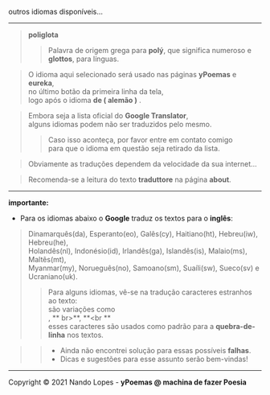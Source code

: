 outros idiomas disponíveis...  
___

> **poliglota**  
>> Palavra de origem grega para **polý**, que significa numeroso e **glottos**, para línguas.  

> O idioma aqui selecionado será usado nas páginas **yPoemas** e **eureka**,  
> no último botão da primeira linha da tela,  
> logo após o idioma **de ( alemão )** .  

> Embora seja a lista oficial do **Google Translator**,  
> alguns idiomas podem não ser traduzidos pelo mesmo.  
>> Caso isso aconteça, por favor entre em contato comigo  
>> para que o idioma em questão seja retirado da lista.  

> Obviamente as traduções dependem da velocidade da sua internet...  

> Recomenda-se a leitura do texto **traduttore** na página **about**.  
___

**importante:**  
- Para os idiomas abaixo o **Google** traduz os textos para o **inglês**:  
> Dinamarquês(da), Esperanto(eo), Galês(cy), Haitiano(ht), Hebreu(iw), Hebreu(he),  
> Holandês(nl), Indonésio(id), Irlandês(ga), Islandês(is), Malaio(ms), Maltês(mt),  
> Myanmar(my), Norueguês(no), Samoano(sm), Suaíli(sw), Sueco(sv) e Ucraniano(uk).  
>> Para alguns idiomas, vê-se na tradução caracteres estranhos ao texto:  
>> são variações como **<br>**, ** br>**, **<br **  
>> esses caracteres são usados como padrão para a **quebra-de-linha** nos textos.  

>> - Ainda não encontrei solução para essas possíveis **falhas**.  
>> - Dicas e sugestões para esse assunto serão bem-vindas!  
___

Copyright © 2021 Nando Lopes - **yPoemas @ machina de fazer Poesia**
